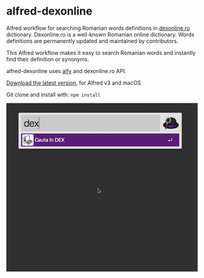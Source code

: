 # alfred-dexonline
Alfred workflow for searching Romanian words definitions in [dexonline.ro](https://dexonline.ro) dictionary.
Dexonline.ro is a well-known Romanian online dictionary. Words definitions are permanently updated and maintained by contributors. 

This Alfred workflow makes it easy to search Romanian words and instantly find their definition or synonyms.

alfred-dexonline uses [alfy](https://github.com/sindresorhus/alfy) and dexonline.ro API. 

[Download the latest version](https://github.com/andrei-popa/alfred-dexonline/releases/tag/v1.0.2), for Alfred v3 and macOS

Git clone and install with: `npm install`

<img src="screenshot.gif">
